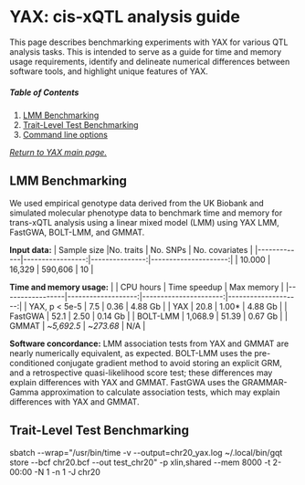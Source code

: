 
# YAX: cis-xQTL analysis guide
This page describes benchmarking experiments with YAX for various QTL analysis tasks.  This is intended to serve as a guide for time and memory usage requirements,  identify and delineate numerical  differences between software tools, and highlight unique features of YAX.  <br />

##### Table of Contents  

 1. [LMM Benchmarking](#lmm-benchmarking)   
 2. [Trait-Level Test Benchmarking](#trait-level-test-benchmarking)
 3. [Command line options](#command-line-arguments) <br />

 [*Return to YAX main page.*](https://github.com/corbinq/yax)


## LMM Benchmarking

We used empirical genotype data derived from the UK Biobank and simulated molecular phenotype data to benchmark time and memory for trans-xQTL analysis using a linear mixed model (LMM) using YAX LMM, FastGWA, BOLT-LMM, and GMMAT. 

**Input data:**
| Sample size |No. traits | No. SNPs | No. covariates |
|-------------|-----------------:|---------------:|---------------------:|
| 10.000      |           16,329 |        590,606 |                   10 |

**Time and memory usage:**
|                 |     CPU   hours    |     Time   speedup    |     Max   memory    |
|-----------------|-------------------:|----------------------:|--------------------:|
|     YAX, p < 5e-5    |             7.5    |               0.36    |        4.88   Gb    |
|     YAX         |            20.8    |              1.00*    |       4.88   Gb     |
|     FastGWA     |            52.1    |               2.50    |        0.14   Gb    |
|     BOLT-LMM    |         1,068.9    |              51.39    |        0.67   Gb    |
|     GMMAT       |       ~*5,692.5*     |            ~*273.68*    |             N/A     |

**Software concordance:**
LMM association tests from YAX and GMMAT are nearly numerically equivalent, as expected.  BOLT-LMM uses the pre-conditioned conjugate gradient method to avoid storing an explicit GRM, and a retrospective quasi-likelihood score test; these differences may explain differences with YAX and GMMAT.  FastGWA uses the GRAMMAR-Gamma approximation to calculate association tests, which may  explain  differences with YAX and GMMAT.  
## Trait-Level Test Benchmarking



sbatch --wrap="/usr/bin/time -v --output=chr20_yax.log ~/.local/bin/gqt store --bcf chr20.bcf --out test_chr20" -p xlin,shared --mem 8000 -t 2-00:00 -N 1 -n 1 -J chr20



